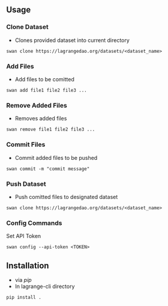 ## Usage

### Clone Dataset
- Clones provided dataset into current directory
```
swan clone https://lagrangedao.org/datasets/<dataset_name>
```
### Add Files
- Add files to be comitted
```
swan add file1 file2 file3 ...
```

### Remove Added Files
- Removes added files
```
swan remove file1 file2 file3 ...
```

### Commit Files
- Commit added files to be pushed
```
swan commit -m "commit message"
```
### Push Dataset
- Push comitted files to designated dataset
```
swan clone https://lagrangedao.org/datasets/<dataset_name>
```

### Config Commands
Set API Token
```
swan config --api-token <TOKEN>
```

## Installation

-  via _pip_
- In lagrange-cli directory

 ```
pip install .
 ```